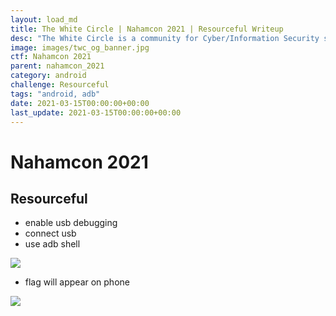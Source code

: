 ```yaml
---
layout: load_md
title: The White Circle | Nahamcon 2021 | Resourceful Writeup
desc: "The White Circle is a community for Cyber/Information Security students, enthusiasts and professionals. You can discuss anything related to Security, share your knowledge with others, get help when you need it and proceed further in your journey with amazing people from all over the world."
image: images/twc_og_banner.jpg
ctf: Nahamcon 2021
parent: nahamcon_2021
category: android
challenge: Resourceful
tags: "android, adb"
date: 2021-03-15T00:00:00+00:00
last_update: 2021-03-15T00:00:00+00:00
---
```


<h1 class="heading card-title white-text">Nahamcon 2021</h1>

## Resourceful

* enable usb debugging
* connect usb
* use adb shell

![](https://i.imgur.com/zKKWr8I.png)

* flag will appear on phone

![](https://i.imgur.com/KnVfrNd.jpg)
